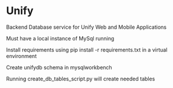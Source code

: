 # Unify
Backend Database service for Unify Web and Mobile Applications

Must have a local instance of MySql running

Install requirements using pip install -r requirements.txt in a virtual environment

Create unifydb schema in mysqlworkbench

Running create_db_tables_script.py will create needed tables
